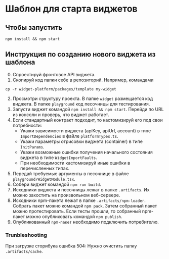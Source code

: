 # Шаблон для старта виджетов

## Чтобы запустить

```
npm install && npm start
```


## Инструкция по созданию нового виджета из шаблона

0. Спроектируй фронтовое API виджета.
1. Скопируй код папки себе в репозиторий. Например, командами
```
cp -r widget-platform/packages/template my-widget
```
2. Просмотри структуру проекта. В папке `widget` размещается код виджета. В папке `playground` код песочницы для тестирования.
4. Запусти виджет командой `npm install && npm start`. Перейди по URL из консоли и проверь, что виджет работает.
5. Если стандартный контракт подходит, то кастомизируй его под свои потребности:
    * Укажи зависимости виджета (apiKey, apiUrl, account) в типе `ImportDependencies` в файле `platformTypes.ts`.
    * Укажи параметры отрисовки виджета (container) в типе `InitParams`.
    * Укажи возможные ошибки получения начального состояния виджета в типе `WidgetImportFaults`.
    * При необходимости кастомизируй иные ошибки в перечисленных типах.
7. Передай требуемые аргументы в песочнице в файле `playground/WidgetModule.tsx`.
8. Собери виджет командой `npm run build`.
9. Исходники виджета и песочницы лежат в папке `.artifacts`. Их можно захостить на произвольном веб-сервере.
10. Исходники npm-пакета лежат в папке `.artifacts/npm-loader`. Собрать пакет можно командой `npm pack`. Затем собранный пакет можно протестировать. Если тесты прошли, то собранный npm-пакет можно опубликовать командой `npm publish`.
11. Опубликованный `npm-пакет` необходимо подключить потребителю.


### Trunbleshooting

При загрузке сторибука ошибка 504: Нужно очистить папку `.artifacts/cache`.
